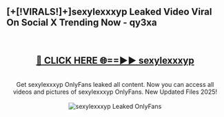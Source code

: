 <h2>[+[!VIRALS!]+]sexylexxxyp Leaked Video Viral On Social X Trending Now - qy3xa</h2>
<br>
<div align="center">
<h2><a href="https://libra.edu.pl?sexylexxxyp" rel="nofollow">🔴 CLICK HERE 🌐==►► sexylexxxyp</a></h2>
<br>
Get sexylexxxyp OnlyFans leaked all content. Now you can access all videos and pictures of sexylexxxyp OnlyFans. New Updated Files 2025!
<br>
<br>
<a href="https://libra.edu.pl?sexylexxxyp" rel="nofollow" data-target="animated-image.originalLink"><img src="https://i.ibb.co.com/WyWwxjT/player-gif2.gif" alt="sexylexxxyp Leaked OnlyFans" style="max-width: 100%; display: inline-block;" data-target="animated-image.originalImage"></a>
</div>
<br>